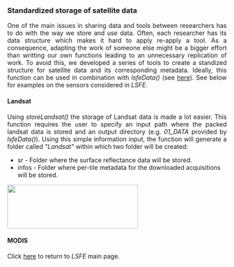 ### Standardized storage of satellite data

<p align="justify">
One of the main issues in sharing data and tools between researchers has to do with the way we store and use data. Often, each researcher has its data structure which makes it hard to apply re-apply a tool. As a consequence, adapting the work of someone else might be a bigger effort than writting our own functions leading to an unnecessary replication of work.
To avoid this, we developed a series of tools to create a standized structure for satellite data and its corresponding metadata. Ideally, this function can be used in combination with <i>lsfeData()</i> (see <a href="https://github.com/LSFE/info/blob/master/example_3.md">here</a>). See below for examples on the sensors considered in <i>LSFE</i>.
</p>

#### Landsat
<p align="justify">
Using <i>storeLandsat()</i> the storage of Landsat data is made a lot easier. This function requires the user to specify an input path where the packed landsat data is stored and an output directory (e.g. <i>01_DATA</i> provided by <i>lsfeData()</i>). Using this simple information input, the function will generate a folder called <i>"Landsat"</i> within which two folder will be created:
  
* sr - Folder where the surface reflectance data will be stored.
* infos - Folder where per-tile metadata for the downloaded acquisitions will be stored.

</p>

<a href="https://github.com/LSFE/info/blob/master/example-3_figure-1.png"><img width="300" height="100" src="http://www.julius-echter-gymnasium.de/cms/images/content/jeg/logos/logo_uni_wue.jpg"></a>


#### MODIS
<p align="justify">
</p>

</b>

Click <a href="https://github.com/LSFE/LSFE-R">here</a> to return to <i>LSFE</i> main page.
